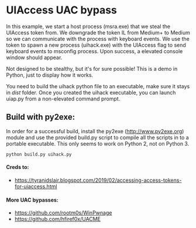 # UIAccess UAC bypass
In this example, we start a host process (msra.exe) that we steal the UIAccess token from. We downgrade the token IL from Medium+ to Medium so we can communicate with the process with keyboard events. We use the token to spawn a new process (uihack.exe) with the UIAccess flag to send keyboard events to msconfig process. Upon success, a elevated console window should appear.

Not designed to be stealthy, but it's for sure possible! This is a demo in Python, just to display how it works.

You need to build the uihack python file to an executable, make sure it stays in *dist* folder. Once you created the uihack executable, you can launch uiap.py from a non-elevated command prompt.

## Build with py2exe:
In order for a successful build, install the py2exe (http://www.py2exe.org) module and use the provided build.py script to compile all the scripts in to a portable executable. This only seems to work on Python 2, not on Python 3.

```python build.py uihack.py```

#### Creds to:
 * https://tyranidslair.blogspot.com/2019/02/accessing-access-tokens-for-uiaccess.html
 
 #### More UAC bypasses:
  * https://github.com/rootm0s/WinPwnage
  * https://github.com/hfiref0x/UACME
